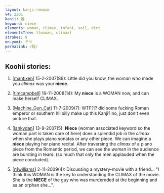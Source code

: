 ```yaml
---
layout: kanji-remain
v4: 2201
kanji: 姪
keyword: niece
elements: woman, climax, infant, soil, dirt
elementsTree: l(woman, climax)
strokes: 9
on-yomi: テツ
permalink: /姪/
---
```


## Koohii stories: 

1) [<a href="http://kanji.koohii.com/profile/mantixen">mantixen</a>] 15-2-2007(89): Little did you know, the <em>woman</em> who made you <em>climax</em> was your<strong> niece</strong>.

2) [<a href="http://kanji.koohii.com/profile/timcampbell">timcampbell</a>] 16-11-2008(14): My<strong> niece</strong> is a WOMAN now, and can make herself CLIMAX.

3) [<a href="http://kanji.koohii.com/profile/Machine_Gun_Cat">Machine_Gun_Cat</a>] 11-7-2009(7): WTF?!? did some fucking Roman emperor or southern hillbilly make up this Kanji? no, just don&#039;t even picture that.

4) [<a href="http://kanji.koohii.com/profile/lankydan">lankydan</a>] 13-9-2007(5): <strong>Niece</strong> (woman associated keyword so the woman part is taken care of here) does a splendid job in the <em>climax</em> when she plays piano sonatas or any other piece. We can imagine a<strong> niece</strong> playing her piano recital. After traversing the <em>climax</em> of a piano piece from the Romantic period, we can see the <em>women</em> in the audience are bursting in tears. (so much that only the men applauded when the piece concluded).

5) [<a href="http://kanji.koohii.com/profile/n1williams">n1williams</a>] 2-11-2009(4): Discussing a mystery-movie with a friend... &quot;I think this WOMAN is the key to understanding the CLIMAX of the movie. She is the<strong> NIECE</strong> of the guy who was murdereded at the beginning and as an orphan she...&quot;.

